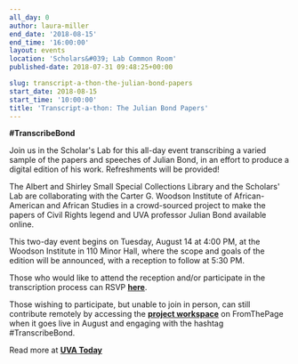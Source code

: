 ```yaml
---
all_day: 0
author: laura-miller
end_date: '2018-08-15'
end_time: '16:00:00'
layout: events
location: 'Scholars&#039; Lab Common Room'
published-date: 2018-07-31 09:48:25+00:00

slug: transcript-a-thon-the-julian-bond-papers
start_date: 2018-08-15
start_time: '10:00:00'
title: 'Transcript-a-thon: The Julian Bond Papers'
---
```


**#TranscribeBond**

Join us in the Scholar's Lab for this all-day event transcribing a varied sample of the papers and speeches of Julian Bond, in an effort to produce a digital edition of his work. Refreshments will be provided!

The Albert and Shirley Small Special Collections Library and the Scholars' Lab are collaborating with the Carter G. Woodson Institute of African-American and African Studies in a crowd-sourced project to make the papers of Civil Rights legend and UVA professor Julian Bond available online.

This two-day event begins on Tuesday, August 14 at 4:00 PM, at the Woodson Institute in 110 Minor Hall, where the scope and goals of the edition will be announced, with a reception to follow at 5:30 PM.

Those who would like to attend the reception and/or participate in the transcription process can RSVP **[here](https://docs.google.com/forms/d/1Q1qh4hHCJdbcseU5RUC7cZ6vKWG3O3fWCkWT0wRDRps/edit)**.

Those wishing to participate, but unable to join in person, can still contribute remotely by accessing the **[project workspace](http://fromthepage.com/centerfordigitalediting/the-papers-of-julian-bond)** on FromThePage when it goes live in August and engaging with the hashtag #TranscribeBond.

Read more at **[UVA Today](https://news.virginia.edu/content/you-can-help-put-julian-bonds-papers-online-archive)**
